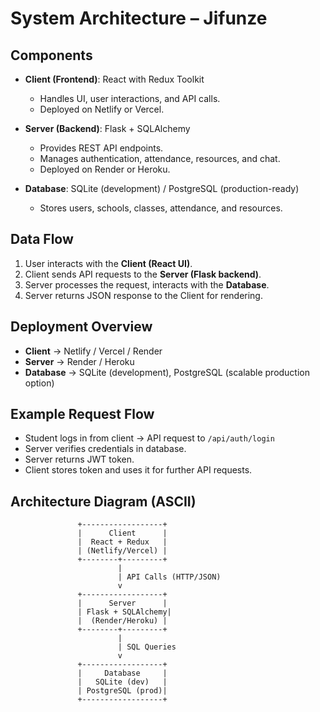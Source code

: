 # System Architecture – Jifunze

## Components
- **Client (Frontend)**: React with Redux Toolkit  
  - Handles UI, user interactions, and API calls.  
  - Deployed on Netlify or Vercel.  

- **Server (Backend)**: Flask + SQLAlchemy  
  - Provides REST API endpoints.  
  - Manages authentication, attendance, resources, and chat.  
  - Deployed on Render or Heroku.  

- **Database**: SQLite (development) / PostgreSQL (production-ready)  
  - Stores users, schools, classes, attendance, and resources.  

## Data Flow
1. User interacts with the **Client (React UI)**.  
2. Client sends API requests to the **Server (Flask backend)**.  
3. Server processes the request, interacts with the **Database**.  
4. Server returns JSON response to the Client for rendering.  

## Deployment Overview
- **Client** → Netlify / Vercel / Render 
- **Server** → Render / Heroku  
- **Database** → SQLite (development), PostgreSQL (scalable production option)  

## Example Request Flow
- Student logs in from client → API request to `/api/auth/login`  
- Server verifies credentials in database.  
- Server returns JWT token.  
- Client stores token and uses it for further API requests.  

## Architecture Diagram (ASCII)

```text
               +------------------+
               |      Client      |
               |  React + Redux   |
               | (Netlify/Vercel) |
               +--------+---------+
                        |
                        | API Calls (HTTP/JSON)
                        v
               +------------------+
               |      Server      |
               | Flask + SQLAlchemy|
               |  (Render/Heroku) |
               +--------+---------+
                        |
                        | SQL Queries
                        v
               +------------------+
               |     Database     |
               |   SQLite (dev)   |
               | PostgreSQL (prod)|
               +------------------+
